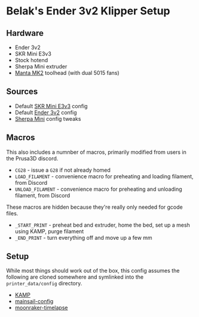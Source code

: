# Belak's Ender 3v2 Klipper Setup

## Hardware

- Ender 3v2
- SKR Mini E3v3
- Stock hotend
- Sherpa Mini extruder
- [Manta MK2](https://www.printables.com/model/169137-manta-mk2-duct-tool-head-system) toolhead (with dual 5015 fans)

## Sources

- Default [SKR Mini E3v3](https://github.com/Klipper3d/klipper/blob/master/config/generic-bigtreetech-skr-mini-e3-v3.0.cfg) config
- Default [Ender 3v2](https://github.com/Klipper3d/klipper/blob/master/config/printer-creality-ender3-v2-2020.cfg) config
- [Sherpa Mini](https://github.com/Annex-Engineering/Sherpa_Mini-Extruder/blob/master/Klipper_Config_Block.txt) config tweaks

## Macros

This also includes a numnber of macros, primarily modified from users in the Prusa3D discord.

- `CG28` - issue a `G28` if not already homed
- `LOAD_FILAMENT` - convenience macro for preheating and loading filament, from Discord
- `UNLOAD_FILAMENT` - convenience macro for preheating and unloading filament, from Discord

These macros are hidden because they're really only needed for gcode files.

- `_START_PRINT` - preheat bed and extruder, home the bed, set up a mesh using KAMP, purge filament
- `_END_PRINT` - turn everything off and move up a few mm

## Setup

While most things should work out of the box, this config assumes the following are cloned somewhere and symlinked into the `printer_data/config` directory.

- [KAMP](https://github.com/kyleisah/Klipper-Adaptive-Meshing-Purging)
- [mainsail-config](https://github.com/mainsail-crew/mainsail-config)
- [moonraker-timelapse](https://github.com/mainsail-crew/moonraker-timelapse)
